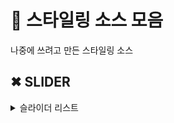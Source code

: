 # 💌 스타일링 소스 모음

나중에 쓰려고 만든 스타일링 소스

## ✖ SLIDER

<details>
    <summary>슬라이더 리스트</summary>
    - PURE CSS SLIDER : 
</details>
